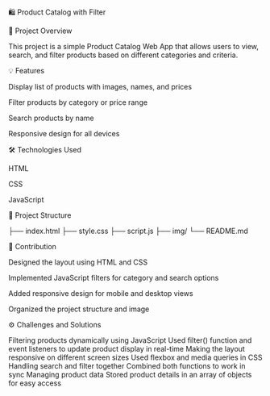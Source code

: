 🛍️ Product Catalog with Filter

📌 Project Overview

This project is a simple Product Catalog Web App that allows users to view, search, and filter products based on different categories and criteria.

💡 Features

Display list of products with images, names, and prices

Filter products by category or price range

Search products by name

Responsive design for all devices


🛠️ Technologies Used

HTML

CSS

JavaScript


📂 Project Structure

├── index.html
├── style.css
├── script.js
├── img/
└── README.md

🤝 Contribution

Designed the layout using HTML and CSS

Implemented JavaScript filters for category and search options

Added responsive design for mobile and desktop views

Organized the project structure and image

⚙️ Challenges and Solutions

Filtering products dynamically using JavaScript	Used filter() function and event listeners to update product display in real-time
Making the layout responsive on different screen sizes	Used flexbox and media queries in CSS
Handling search and filter together	Combined both functions to work in sync
Managing product data	Stored product details in an array of objects for easy access
